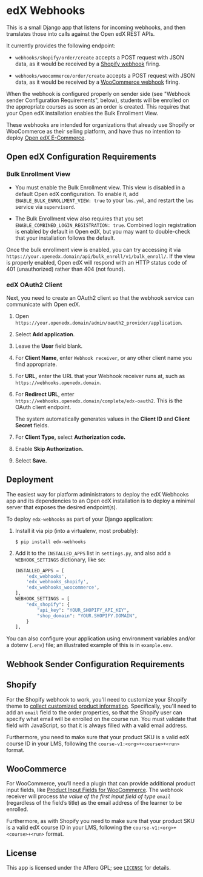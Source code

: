 # edX Webhooks

This is a small Django app that listens for incoming webhooks, and
then translates those into calls against the Open edX REST APIs.

It currently provides the following endpoint:

* `webhooks/shopify/order/create` accepts a POST request with JSON
  data, as it would be received by a [Shopify
  webhook](https://help.shopify.com/en/manual/orders/notifications/webhooks)
  firing.

* `webhooks/woocommerce/order/create` accepts a POST request with JSON
  data, as it would be received by a [WooCommerce
  webhook](https://docs.woocommerce.com/document/webhooks/) firing.

When the webhook is configured properly on sender side (see "Webhook
sender Configuration Requirements", below), students will be enrolled
on the appropriate courses as soon as an order is created. This
requires that your Open edX installation enables the Bulk Enrollment
View.

These webhooks are intended for organizations that already use Shopify
or WooCommerce as their selling platform, and have thus no intention
to deploy [Open edX
E-Commerce](https://edx.readthedocs.io/projects/edx-installing-configuring-and-running/en/latest/ecommerce/).


## Open edX Configuration Requirements

### Bulk Enrollment View

* You must enable the Bulk Enrollment view. This view is disabled in a
  default Open edX configuration. To enable it, add
  `ENABLE_BULK_ENROLLMENT_VIEW: true` to your `lms.yml`, and
  restart the `lms` service via `supervisord`.

* The Bulk Enrollment view also requires that you set
  `ENABLE_COMBINED_LOGIN_REGISTRATION: true`. Combined login
  registration is enabled by default in Open edX, but you may want to
  double-check that your installation follows the default.

Once the bulk enrollment view is enabled, you can try accessing it via
`https://your.openedx.domain/api/bulk_enroll/v1/bulk_enroll/`. If the
view is properly enabled, Open edX will respond with an HTTP status
code of 401 (unauthorized) rather than 404 (not found).

### edX OAuth2 Client

Next, you need to create an OAuth2 client so that the webhook
service can communicate with Open edX.

1. Open `https://your.openedx.domain/admin/oauth2_provider/application`.

2. Select **Add application**.

3. Leave the **User** field blank.

4. For **Client Name**, enter `Webhook receiver`, or any other client
   name you find appropriate.

5. For **URL,** enter the URL that your Webhook receiver runs at, such
   as `https://webhooks.openedx.domain`.

6. For **Redirect URL**, enter
   `https://webhooks.openedx.domain/complete/edx-oauth2`. This is the OAuth
   client endpoint.

   The system automatically generates values in the **Client ID** and
   **Client Secret** fields.

7. For **Client Type,** select **Authorization code.**

8. Enable **Skip Authorization.**

9. Select **Save.**


## Deployment

The easiest way for platform administrators to deploy the edX Webhooks
app and its dependencies to an Open edX installation is to deploy a
minimal server that exposes the desired endpoint(s).

To deploy `edx-webhooks` as part of your Django application:

1. Install it via pip (into a virtualenv, most probably):

    ```
    $ pip install edx-webhooks
    ```

2. Add it to the `INSTALLED_APPS` list in `settings.py`, and also add
   a `WEBHOOK_SETTINGS` dictionary, like so:

    ```python
    INSTALLED_APPS = [
        'edx_webhooks',
        'edx_webhooks_shopify',
        'edx_webhooks_woocommerce',
    ],
    WEBHOOK_SETTINGS = [
        "edx_shopify": {
            "api_key": "YOUR_SHOPIFY_API_KEY",
            "shop_domain": "YOUR.SHOPIFY.DOMAIN",
        }
    ],
    ```

You can also configure your application using environment variables
and/or a dotenv (`.env`) file; an illustrated example of this is in
`example.env`.

## Webhook Sender Configuration Requirements


## Shopify

For the Shopify webhook to work, you'll need to customize your Shopify
theme to [collect customized product
information](https://help.shopify.com/themes/customization/products/get-customization-information-for-products).
Specifically, you'll need to add an `email` field to the order
properties, so that the Shopify user can specify what email will be
enrolled on the course run.  You must validate that field with
JavaScript, so that it is always filled with a valid email address.

Furthermore, you need to make sure that your product SKU is a valid edX course
ID in your LMS, following the `course-v1:<org>+<course>+<run>` format.


## WooCommerce

For WooCommerce, you’ll need a plugin that can provide additional
product input fields, like [Product Input Fields for
WooCommerce](https://wordpress.org/plugins/product-input-fields-for-woocommerce/). The
webhook receiver will process *the value of the first input field of
type `email`*
(regardless of the field’s title) as the email address of the learner
to be enrolled.

Furthermore, as with Shopify you need to make sure that your product
SKU is a valid edX course ID in your LMS, following the
`course-v1:<org>+<course>+<run>` format.


## License

This app is licensed under the Affero GPL; see [`LICENSE`](LICENSE) for
details.
